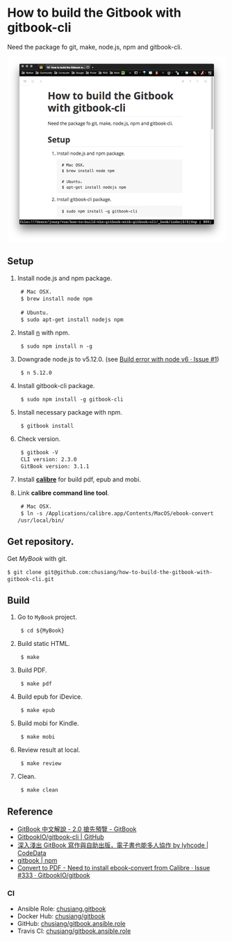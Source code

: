 # How to build the Gitbook with gitbook-cli

Need the package fo git, make, node.js, npm and gitbook-cli.

![My private GitBook](images/my-private-gitbook.png)

## Setup

1. Install node.js and npm package.

        # Mac OSX.
        $ brew install node npm

        # Ubuntu.
        $ sudo apt-get install nodejs npm

1. Install [n](https://github.com/tj/n) with npm.

        $ sudo npm install n -g
        
1. Downgrade node.js to v5.12.0. (see [Build error with node v6 · Issue #1](https://github.com/chusiang/how-to-build-the-gitbook-with-gitbook-cli/issues/1)) 

        $ n 5.12.0        

1. Install gitbook-cli package.

        $ sudo npm install -g gitbook-cli

1. Install necessary package with npm.

        $ gitbook install

1. Check version.

        $ gitbook -V
        CLI version: 2.3.0
        GitBook version: 3.1.1

1. Install **[calibre](http://calibre-ebook.com/about)** for build pdf, epub and mobi.

1. Link **calibre command line tool**.

        # Mac OSX.
        $ ln -s /Applications/calibre.app/Contents/MacOS/ebook-convert /usr/local/bin/

## Get repository.

Get *MyBook* with git.

    $ git clone git@github.com:chusiang/how-to-build-the-gitbook-with-gitbook-cli.git

## Build

1. Go to `MyBook` project.

        $ cd ${MyBook}

1. Build static HTML.

        $ make

1. Build PDF.

        $ make pdf

1. Build epub for iDevice.

        $ make epub

1. Build mobi for Kindle.

        $ make mobi

1. Review result at local.

        $ make review

1. Clean.

        $ make clean

## Reference

- [GitBook 中文解說 - 2.0 搶先預覽 - GitBook](https://www.gitbook.com/book/wastemobile/gitbook-chinese/details)
- [GitbookIO/gitbook-cli | GitHub](https://github.com/GitbookIO/gitbook-cli)
- [深入淺出 GitBook 寫作與自助出版，電子書也能多人協作 by lyhcode | CodeData](http://www.codedata.com.tw/social-coding/gitbook-self-publishing/)
- [gitbook | npm](https://www.npmjs.com/package/gitbook)
- [Convert to PDF - Need to install ebook-convert from Calibre · Issue #333 · GitbookIO/gitbook](https://github.com/GitbookIO/gitbook/issues/333)

### CI

* Ansible Role: [chusiang.gitbook](https://galaxy.ansible.com/chusiang/gitbook/)
* Docker Hub: [chusiang/gitbook](https://hub.docker.com/r/chusiang/gitbook/)
* GitHub: [chusiang/gitbook.ansible.role](https://github.com/chusiang/gitbook.ansible.role)
* Travis CI: [chusiang/gitbook.ansible.role](https://travis-ci.org/chusiang/gitbook.ansible.role)

